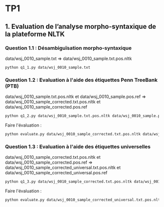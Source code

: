 # TP1

## 1. Evaluation de l’analyse morpho-syntaxique de la plateforme NLTK

### Question 1.1 : Désambiguïsation morpho-syntaxique
data/wsj_0010_sample.txt => data/wsj_0010_sample.txt.pos.nltk
```bash
python q1_1.py data/wsj_0010_sample.txt
```


### Question 1.2 : Evaluation à l'aide des étiquettes Penn TreeBank (PTB)
data/wsj_0010_sample.txt.pos.nltk et data/wsj_0010_sample.pos.ref => data/wsj_0010_sample_corrected.txt.pos.nltk et data/wsj_0010_sample_corrected.pos.ref
```bash
python q1_2.py data/wsj_0010_sample.txt.pos.nltk data/wsj_0010_sample.pos.ref
```

Faire l'évaluation :
```bash
python evaluate.py data/wsj_0010_sample_corrected.txt.pos.nltk data/wsj_0010_sample_corrected.pos.ref
```


### Question 1.3 : Evaluation à l'aide des étiquettes universelles
data/wsj_0010_sample_corrected.txt.pos.nltk et data/wsj_0010_sample_corrected.pos.ref => data/wsj_0010_sample_corrected_universal.txt.pos.nltk et data/wsj_0010_sample_corrected_universal.pos.ref
```bash
python q1_3.py data/wsj_0010_sample_corrected.txt.pos.nltk data/wsj_0010_sample_corrected.pos.ref data/POSTags_PTB_Universal_Linux.txt
```

Faire l'évaluation :
```bash
python evaluate.py data/wsj_0010_sample_corrected_universal.txt.pos.nltk data/wsj_0010_sample_corrected_universal.pos.ref
```
